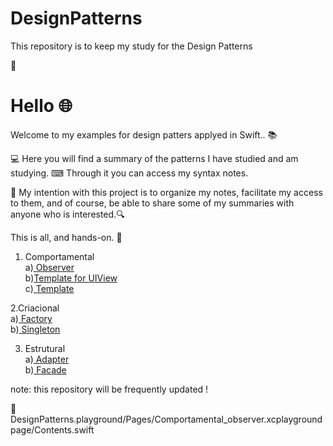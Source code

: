 # DesignPatterns
This repository is to keep my study for the Design Patterns

🌟

# Hello 🌐

Welcome to my examples for design patters applyed in Swift.. 📚

💻 Here you will find a summary of the patterns I have studied and am studying.
⌨ Through it you can access my syntax notes.

💾 My intention with this project is to organize my notes, facilitate my access to them, and of course, be able to share some of my summaries with anyone who is interested.🔍

This is all, and hands-on. 🏁

1. Comportamental <br>
a)<a href="https://github.com/MariliseMorona/DesignPatterns/blob/main/DesignPatterns.playground/Pages/Comportamental_observer.xcplaygroundpage/Contents.swift" target="blank" alt="Link de acesso aos conteúdos sobre Observer"> Observer</a><br>
b)<a href="https://github.com/MariliseMorona/DesignPatterns/blob/main/DesignPatterns.playground/Pages/Comportamental_templateForUIVIew.xcplaygroundpage/Contents.swift" target="blank" alt="Link de acesso aos conteúdos sobre Template for UIView">Template for UIView</a><br> 
c)<a href="https://github.com/MariliseMorona/DesignPatterns/blob/main/DesignPatterns.playground/Pages/Comportamental_template.xcplaygroundpage/Contents.swift" target="blank" alt="Link de acesso aos conteúdos sobre Template"> Template</a><br> 

2.Criacional <br>
a)<a href="https://github.com/MariliseMorona/DesignPatterns/blob/main/DesignPatterns.playground/Pages/Criacional_factory.xcplaygroundpage/Contents.swift" target="blank" alt="Link de acesso aos conteúdos sobre Factory"> Factory</a><br> 
b)<a href="https://github.com/MariliseMorona/DesignPatterns/blob/main/DesignPatterns.playground/Pages/Criacional_singleton.xcplaygroundpage/Contents.swift" target="blank" alt="Link de acesso aos conteúdos sobre Singleton"> Singleton</a><br> 

3. Estrutural <br>
a)<a href="https://github.com/MariliseMorona/DesignPatterns/blob/main/DesignPatterns.playground/Pages/Estrutural_adapter.xcplaygroundpage/Contents.swift" target="blank" alt="Link de acesso aos conteúdos sobre Adapter"> Adapter</a><br> 
b)<a href="https://github.com/MariliseMorona/DesignPatterns/blob/main/DesignPatterns.playground/Pages/Estrutural_facade.xcplaygroundpage/Contents.swift" target="blank" alt="Link de acesso aos conteúdos sobre Facade"> Facade</a><br>

note: this repository will be frequently updated !

🌟
DesignPatterns.playground/Pages/Comportamental_observer.xcplaygroundpage/Contents.swift
